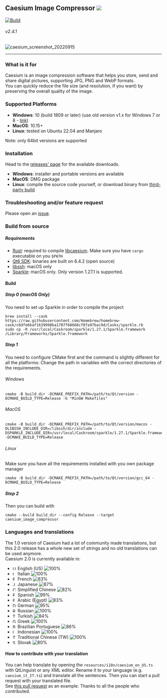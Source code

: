 ## Caesium Image Compressor  [![](https://img.shields.io/static/v1?label=Sponsor&message=%E2%9D%A4&logo=GitHub&color=%23fe8e86)](https://github.com/sponsors/Lymphatus)

[![Build](https://github.com/Lymphatus/caesium-image-compressor/actions/workflows/build-qt.yml/badge.svg)](https://github.com/Lymphatus/caesium-image-compressor/actions/workflows/build-qt.yml)

###### v2.4.1

![caesium_screenshot_20220915](https://user-images.githubusercontent.com/12133996/190349051-6baebec3-9937-4047-8670-fb025c6c4869.PNG)

----------
### What is it for
Caesium is an image compression software that helps you store, send and share digital pictures, supporting JPG, PNG and WebP formats.  
You can quickly reduce the file size (and resolution, if you want) by preserving the overall quality of the image.

### Supported Platforms
- **Windows**: 10 (build 1809 or later) (use old version v1.x for Windows 7 or 8 - [link](https://www.fosshub.com/Caesium-Image-Compressor-old.html))
- **MacOS**: 10.15+
- **Linux**: tested on Ubuntu 22.04 and Manjaro

Note: only 64bit versions are supported

### Installation
Head to the [releases' page](https://github.com/Lymphatus/caesium-image-compressor/releases) for the available downloads.
- **Windows**: installer and portable versions are available
- **MacOS**: DMG package
- **Linux**: compile the source code yourself, or download binary from [third-party build](https://github.com/larygwil/caesium-image-compressor/releases)

### Troubleshooting and/or feature request
Please open an [issue](https://github.com/Lymphatus/caesium-image-compressor/issues).

### Build from source
##### Requirements
- [Rust](https://www.rust-lang.org/tools/install): required to compile [libcaesium](https://github.com/Lymphatus/libcaesium). Make sure you have `cargo` executable on you `$PATH`
- [Qt6 SDK](https://www.qt.io/download/): binaries are built on 6.4.2 (open source)
- [libssh](https://www.libssh.org/): macOS only
- [Sparkle](https://sparkle-project.org/): macOS only. Only version 1.27.1 is supported.

#### Build
##### Step 0 (macOS Only)
You need to set up Sparkle in order to compile the project
```
brew install --cask https://raw.githubusercontent.com/Homebrew/homebrew-cask/c6dfe6baf1639998ba1707f68668cf8fa97bac9d/Casks/sparkle.rb
sudo cp -R /usr/local/Caskroom/sparkle/1.27.1/Sparkle.framework /Library/Frameworks/Sparkle.framework
```
##### Step 1
You need to configure CMake first and the command is slightly different for all the platforms:
Change the path in variables with the correct directories of the requirements.
###### Windows
```
cmake -B build_dir -DCMAKE_PREFIX_PATH=/path/to/Qt/version -DCMAKE_BUILD_TYPE=Release -G "MinGW Makefiles"
```
###### MacOS
```
cmake -B build_dir -DCMAKE_PREFIX_PATH=/path/to/Qt/version/macos -DLIBSSH_INCLUDE_DIR=/libssh/dir/include -DSPARKLE_INCLUDE_DIR=/usr/local/Caskroom/sparkle/1.27.1/Sparkle.framework/Versions/Current/Headers -DCMAKE_BUILD_TYPE=Release
```
###### Linux
Make sure you have all the requirements installed with you own package manager
```
cmake -B build_dir -DCMAKE_PREFIX_PATH=/path/to/Qt/version/gcc_64 -DCMAKE_BUILD_TYPE=Release
```
##### Step 2
Then you can build with
```
cmake --build build_dir --config Release --target caesium_image_compressor
```

### Languages and translations
The 1.0 version of Caesium had a lot of community made translations, but this 2.0 release has a whole new set of strings and no old translations can be used anymore.   
Caesium 2.0 is currently available in:
- <img src="https://flagcdn.com/h20/us.png" srcset="https://flagcdn.com/h40/us.png 2x" height="12" alt="US"> English (US) ![100%](https://progress-bar.dev/100)
- <img src="https://flagcdn.com/h20/it.png" srcset="https://flagcdn.com/h40/it.png 2x" height="12" alt="IT"> Italian ![100%](https://progress-bar.dev/100)
- <img src="https://flagcdn.com/h20/fr.png" srcset="https://flagcdn.com/h40/fr.png 2x" height="12" alt="FR"> French ![83%](https://progress-bar.dev/83)
- <img src="https://flagcdn.com/h20/jp.png" srcset="https://flagcdn.com/h40/jp.png 2x" height="12" alt="JP"> Japanese ![87%](https://progress-bar.dev/87)
- <img src="https://flagcdn.com/h20/cn.png" srcset="https://flagcdn.com/h40/cn.png 2x" height="12" alt="CN"> Simplified Chinese ![82%](https://progress-bar.dev/82)
- <img src="https://flagcdn.com/h20/es.png" srcset="https://flagcdn.com/h40/es.png 2x" height="12" alt="ES"> Spanish ![99%](https://progress-bar.dev/99)
- <img src="https://flagcdn.com/h20/eg.png" srcset="https://flagcdn.com/h40/eg.png 2x" height="12" alt="EG"> Arabic (Egypt) ![83%](https://progress-bar.dev/83)
- <img src="https://flagcdn.com/h20/de.png" srcset="https://flagcdn.com/h40/de.png 2x" height="12" alt="DE"> German ![95%](https://progress-bar.dev/95)
- <img src="https://flagcdn.com/h20/ru.png" srcset="https://flagcdn.com/h40/ru.png 2x" height="12" alt="RU"> Russian ![100%](https://progress-bar.dev/100)
- <img src="https://flagcdn.com/h20/tr.png" srcset="https://flagcdn.com/h40/tr.png 2x" height="12" alt="TR"> Turkish ![84%](https://progress-bar.dev/84)
- <img src="https://flagcdn.com/h20/gr.png" srcset="https://flagcdn.com/h40/gr.png 2x" height="12" alt="GR"> Greek ![100%](https://progress-bar.dev/100)
- <img src="https://flagcdn.com/h20/br.png" srcset="https://flagcdn.com/h40/br.png 2x" height="12" alt="BR"> Brazilian Portuguese ![86%](https://progress-bar.dev/86)
- <img src="https://flagcdn.com/h20/id.png" srcset="https://flagcdn.com/h40/id.png 2x" height="12" alt="ID"> Indonesian ![100%](https://progress-bar.dev/100)
- <img src="https://flagcdn.com/h20/tw.png" srcset="https://flagcdn.com/h40/tw.png 2x" height="12" alt="TW"> Traditional Chinese (TW) ![100%](https://progress-bar.dev/100)
- <img src="https://flagcdn.com/h20/sk.png" srcset="https://flagcdn.com/h40/sk.png 2x" height="12" alt="SK"> Slovak ![80%](https://progress-bar.dev/80)

#### How to contribute with your translation
You can help translate by opening the `resources/i18n/caesium_en_US.ts` with QtLinguist or any XML editor. Rename it to your language (e.g. `caesium_it_IT.ts`) and translate all the sentences. Then you can start a pull request with your translated file.  
See [this pull request](https://github.com/Lymphatus/caesium-image-compressor/pull/106) as an example.
Thanks to all the people who contributed.
